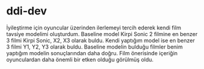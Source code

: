 # ddi-dev

İyileştirme için oyuncular üzerinden ilerlemeyi tercih ederek kendi film tavsiye modelimi oluşturdum. Baseline model Kirpi Sonic 2  filmine en benzer 3 filmi Kirpi Sonic, X2, X3 olarak buldu. Kendi yaptığım model ise en benzer 3 filmi Y1, Y2, Y3 olarak buldu. Baseline modelin bulduğu filmler benim yaptığım modelin sonuçlarından daha doğru. Film önerisinde içeriğin oyunculardan daha önemli bir etken olduğu görülmüş oldu.

